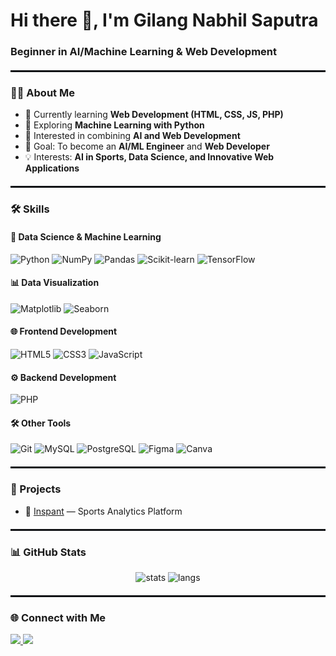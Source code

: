 <!-- Profile Header -->
<h1>Hi there 👋, I'm Gilang Nabhil Saputra</h1>
<h3>Beginner in AI/Machine Learning & Web Development</h3>

<hr style="border:0.5px solid #0B0E13; margin:20px 0;" />

### 👨‍💻 About Me
- 🌱 Currently learning **Web Development (HTML, CSS, JS, PHP)**  
- 🤖 Exploring **Machine Learning with Python**  
- 🚀 Interested in combining **AI and Web Development**  
- 🎯 Goal: To become an **AI/ML Engineer** and **Web Developer**  
- 💡 Interests: **AI in Sports, Data Science, and Innovative Web Applications**

<hr style="border:0.5px solid #0B0E13; margin:20px 0;" />

### 🛠️ Skills

#### 🤖 Data Science & Machine Learning  
![Python](https://img.shields.io/badge/Python-0B0E13?logo=python&logoColor=3776AB)
![NumPy](https://img.shields.io/badge/NumPy-0B0E13?logo=numpy&logoColor=013243)
![Pandas](https://img.shields.io/badge/Pandas-0B0E13?logo=pandas&logoColor=150458)
![Scikit-learn](https://img.shields.io/badge/Scikit--Learn-0B0E13?logo=scikitlearn&logoColor=F7931E)
![TensorFlow](https://img.shields.io/badge/TensorFlow-0B0E13?logo=tensorflow&logoColor=FF6F00)

#### 📊 Data Visualization  
![Matplotlib](https://img.shields.io/badge/Matplotlib-0B0E13?logo=plotly&logoColor=3F4F75)
![Seaborn](https://img.shields.io/badge/Seaborn-0B0E13?logoColor=009688)

#### 🌐 Frontend Development  
![HTML5](https://img.shields.io/badge/HTML5-0B0E13?logo=html5&logoColor=E34F26)
![CSS3](https://img.shields.io/badge/CSS3-0B0E13?logo=css3&logoColor=1572B6)
![JavaScript](https://img.shields.io/badge/JavaScript-0B0E13?logo=javascript&logoColor=F7DF1E)

#### ⚙️ Backend Development  
![PHP](https://img.shields.io/badge/PHP-0B0E13?logo=php&logoColor=777BB4)

#### 🛠️ Other Tools  
![Git](https://img.shields.io/badge/Git-0B0E13?logo=git&logoColor=F05032)
![MySQL](https://img.shields.io/badge/MySQL-0B0E13?logo=mysql&logoColor=4479A1)
![PostgreSQL](https://img.shields.io/badge/PostgreSQL-0B0E13?logo=postgresql&logoColor=336791)
![Figma](https://img.shields.io/badge/Figma-0B0E13?logo=figma&logoColor=F24E1E)
![Canva](https://img.shields.io/badge/Canva-0B0E13?logo=canva&logoColor=00C4CC)

<hr style="border:0.5px solid #0B0E13; margin:20px 0;" />

### 📌 Projects
- 🔗 [Inspant](https://inspant.com/) — Sports Analytics Platform  

<hr style="border:0.5px solid #0B0E13; margin:20px 0;" />

### 📊 GitHub Stats
<p align="center">
  <img src="https://github-readme-stats.vercel.app/api?username=Nabhilsaputraa&show_icons=true&theme=radical" alt="stats"/>
  <img src="https://github-readme-stats.vercel.app/api/top-langs/?username=Nabhilsaputraa&layout=compact&theme=radical" alt="langs"/>
</p>

<hr style="border:0.5px solid #0B0E13; margin:20px 0;" />

### 🌐 Connect with Me
<p align="left">
<a href="https://www.linkedin.com/in/your-linkedin" target="_blank">
  <img src="https://img.shields.io/badge/LinkedIn-0B0E13?logo=linkedin&logoColor=0A66C2" />
</a>
<a href="mailto:your.email@example.com">
  <img src="https://img.shields.io/badge/Email-0B0E13?logo=gmail&logoColor=D14836" />
</a>
</p>
